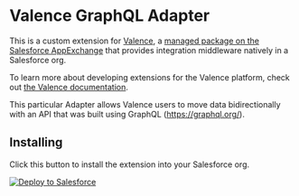 # Valence GraphQL Adapter

This is a custom extension for <a href="https://valence.app">Valence</a>, a <a href="https://appexchange.salesforce.com/appxListingDetail?listingId=a0N3A00000EORP4UAP">managed package on the Salesforce AppExchange</a> that provides integration middleware natively in a Salesforce org.

To learn more about developing extensions for the Valence platform, check out <a href="https://docs.valence.app">the Valence documentation</a>.

This particular Adapter allows Valence users to move data bidirectionally with an API that was built using GraphQL (https://graphql.org/).


## Installing

Click this button to install the extension into your Salesforce org.

<a href="https://githubsfdeploy.herokuapp.com?owner=valence-adapters&repo=graphql-adapter&ref=main">
  <img alt="Deploy to Salesforce"
       src="https://raw.githubusercontent.com/afawcett/githubsfdeploy/master/deploy.png">
</a>

